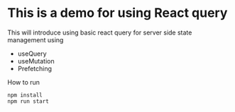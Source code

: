 # This is a demo for using React query

This will introduce using basic react query for server side state management using
- useQuery
- useMutation
- Prefetching


How to run
```
npm install
npm run start
```